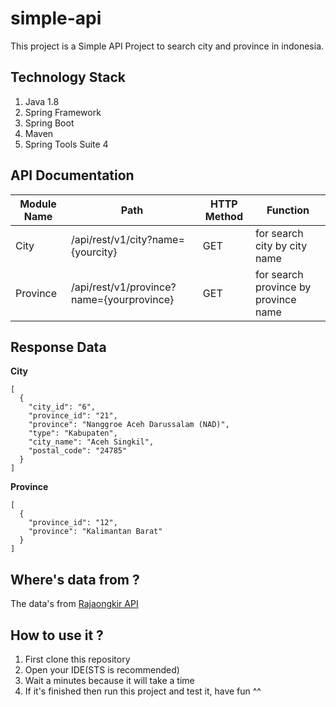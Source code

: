 # simple-api

This project is a Simple API Project to search city and province in indonesia.

## Technology Stack
1. Java 1.8
2. Spring Framework
3. Spring Boot
4. Maven
5. Spring Tools Suite 4

## API Documentation
Module Name | Path | HTTP Method | Function |
--- | --- | --- | --- |
City | /api/rest/v1/city?name={yourcity} | GET | for search city by city name |
Province | /api/rest/v1/province?name={yourprovince} | GET | for search province by province name |

## Response Data
**City**
```
[
  {
    "city_id": "6",
    "province_id": "21",
    "province": "Nanggroe Aceh Darussalam (NAD)",
    "type": "Kabupaten",
    "city_name": "Aceh Singkil",
    "postal_code": "24785"
  }
]
```

**Province**
```
[
  {
    "province_id": "12",
    "province": "Kalimantan Barat"
  }
]
```

## Where's data from ?
The data's from [Rajaongkir API](https://rajaongkir.com/dokumentasi/starter)

## How to use it ?
1. First clone this repository
2. Open your IDE(STS is recommended)
3. Wait a minutes because it will take a time
4. If it's finished then run this project and test it, have fun ^^
